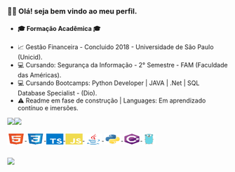   ### 👨‍💻  Olá! seja bem vindo ao meu perfil.  ###
   
   - #### 🎓 Formação Acadêmica 🎓 ####
   - 📈 Gestão Financeira - Concluido 2018 - Universidade de São Paulo (Unicid).
   - 💻 Cursando: Segurança da Informação - 2° Semestre - FAM (Faculdade das Américas).
   - 💻 Cursando Bootcamps: Python Developer | JAVA | .Net | SQL Database Specialist - (Dio).
   - ⚠️ Readme em fase de construção | Languages: Em aprendizado contínuo e imersões.
   
<div align="center">
</div>
<a href="https://github.com/ARLY-LC-JUNIOR"><img height="130em" src="https://github-readme-stats.vercel.app/api?username=ARLY-LC-JUNIOR&show_icons=true&theme=gotham&include_all_commits=true&count_private=true"/><img height="130em"src="https://github-readme-stats.vercel.app/api/top-langs/?username=ARLY-LC-JUNIOR&layout=compact&langs_count=7&theme=gotham"/>
</div>
<div style="display: inline_block"><br>
<img align="center" alt="ARLY-HTML" height="25" width="40" src="https://raw.githubusercontent.com/devicons/devicon/master/icons/html5/html5-original.svg">
<img align="center" alt="ARLY-CSS" height="25" width="40" src="https://raw.githubusercontent.com/devicons/devicon/master/icons/css3/css3-original.svg">
<img align="center" alt="ARLY-Ts" height="25" width="40" src="https://raw.githubusercontent.com/devicons/devicon/master/icons/typescript/typescript-plain.svg">
<img align="center" alt="ARLY-Js" height="25" width="40"src="https://raw.githubusercontent.com/devicons/devicon/master/icons/javascript/javascript-plain.svg">
<img align="center" alt="ARLY-java" height="25" width="40" src="https://raw.githubusercontent.com/devicons/devicon/master/icons/java/java-original.svg">
<img align="center" alt="ARLY-Python" height="25" width="40" src="https://raw.githubusercontent.com/devicons/devicon/master/icons/python/python-original.svg">
<img align="center" alt="ARLY-Csharp" height="25" width="40" src="https://raw.githubusercontent.com/devicons/devicon/master/icons/csharp/csharp-original.svg">
<img align="center" alt="ARLY-Go" height="25" width="30" src="https://raw.githubusercontent.com/devicons/devicon/master/icons/go/go-original.svg">



##
<a href = "mailto:arly.lcj@gmail.com"><img src="https://img.shields.io/badge/-Gmail-%23333?style=for-the-badge&logo=gmail&logoColor=blue" destino ="_blank">
</a>
